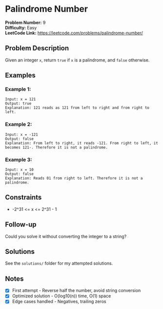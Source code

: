 # Palindrome Number

**Problem Number:** 9  
**Difficulty:** Easy  
**LeetCode Link:** https://leetcode.com/problems/palindrome-number/

## Problem Description
Given an integer `x`, return `true` if `x` is a palindrome, and `false` otherwise.

## Examples

### Example 1:
```
Input: x = 121
Output: true
Explanation: 121 reads as 121 from left to right and from right to left.
```

### Example 2:
```
Input: x = -121
Output: false
Explanation: From left to right, it reads -121. From right to left, it becomes 121-. Therefore it is not a palindrome.
```

### Example 3:
```
Input: x = 10
Output: false
Explanation: Reads 01 from right to left. Therefore it is not a palindrome.
```

## Constraints
- -2^31 <= x <= 2^31 - 1

## Follow-up
Could you solve it without converting the integer to a string?

## Solutions
See the `solutions/` folder for my attempted solutions.

## Notes
- [x] First attempt - Reverse half the number, avoid string conversion
- [x] Optimized solution - O(log10(n)) time, O(1) space
- [x] Edge cases handled - Negatives, trailing zeros
